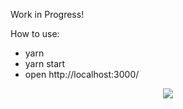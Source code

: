 Work in Progress!

How to use:

  - yarn
  - yarn start
  - open http://localhost:3000/

<div style="position:relative; margin:auto;text-align:center; width:100%;">
  <img src="https://user-images.githubusercontent.com/23408500/32578234-c0da8b12-c4dc-11e7-913c-dda3ed69ab46.png"/>
</div>
